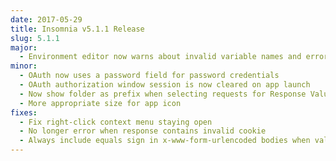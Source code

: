 ```yaml
---
date: 2017-05-29
title: Insomnia v5.1.1 Release
slug: 5.1.1
major:
  - Environment editor now warns about invalid variable names and errors
minor:
  - OAuth now uses a password field for password credentials
  - OAuth authorization window session is now cleared on app launch
  - Now show folder as prefix when selecting requests for Response Value tag
  - More appropriate size for app icon
fixes:
  - Fix right-click context menu staying open
  - No longer error when response contains invalid cookie
  - Always include equals sign in x-www-form-urlencoded bodies when value is empty
---
```

